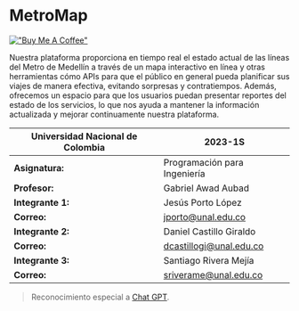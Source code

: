 # MetroMap

[!["Buy Me A Coffee"](https://www.buymeacoffee.com/assets/img/custom_images/orange_img.png)](https://www.buymeacoffee.com/metromap)

Nuestra plataforma proporciona en tiempo real el estado actual de las líneas del Metro de Medellín a través de un mapa interactivo en línea y otras herramientas cómo APIs para que el público en general pueda planificar sus viajes de manera efectiva, evitando sorpresas y contratiempos. Además, ofrecemos un espacio para que los usuarios puedan presentar reportes del estado de los servicios, lo que nos ayuda a mantener la información actualizada y mejorar continuamente nuestra plataforma.

| Universidad Nacional de Colombia | 2023-1S |
| --- | --- |
| **Asignatura:** | Programación para Ingeniería |
| **Profesor:** | Gabriel Awad Aubad |
| **Integrante 1:** | Jesús Porto López |
| **Correo:** | jporto@unal.edu.co |
| **Integrante 2:** | Daniel Castillo Giraldo  |
| **Correo:** | dcastillogi@unal.edu.co |
| **Integrante 3:** | Santiago Rivera Mejía  |
| **Correo:** | sriverame@unal.edu.co |

> Reconocimiento especial a [Chat GPT](https://chat.openai.com/).
